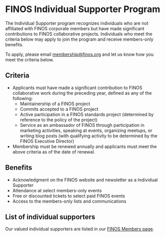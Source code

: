 # FINOS Individual Supporter Program

The Individual Supporter program recognizes individuals who are not affiliated with FINOS corporate members but have made significant contributions to FINOS collaborative projects. Individuals who meet the criteria below may apply to join the program and receive members-only benefits.

To apply, please email membership@finos.org and let us know how you meet the criteria below.

## Criteria

* Applicants must have made a significant contribution to FINOS collaborative work during the preceding year, defined as any of the following:
  * Maintainership of a FINOS project
  * Commits accepted to a FINOS project
  * Active participation in a FINOS standards project (determined by reference to the policy of the project)
  * Service as an ambassador of FINOS through participation in marketing activities, speaking at events, organizing meetups, or writing blog posts (with qualifying activity to be determined by the FINOS Executive Director)
* Membership must be renewed annually and applicants must meet the above criteria as of the date of renewal.

## Benefits

* Acknowledgment on the FINOS website and newsletter as a Individual Supporter
* Attendance at select members-only events
* Free or discounted tickets to select paid FINOS events
* Access to the members-only lists and communications

## List of individual supporters
Our valued individual supporters are listed in our [FINOS Members page](https://www.finos.org/members#at-large).
